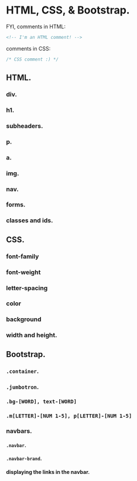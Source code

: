 # HTML, CSS, & Bootstrap.

FYI, comments in HTML: 

```html
<!-- I'm an HTML comment! -->	
```

comments in CSS:

```css
/* CSS comment :) */
```



## HTML.







### div.





### h1.





### subheaders.





### p.





### a.





### img.





### nav.





### forms.





### classes and ids.





## CSS.





### font-family





### font-weight





### letter-spacing





### color





### background





### width and height.











## Bootstrap.





### `.container`.





### `.jumbotron`. 





### `.bg-[WORD], text-[WORD]` 







### `.m[LETTER]-[NUM 1-5], p[LETTER]-[NUM 1-5]`









### navbars.





#### `.navbar`.





#### `.navbar-brand`.





#### displaying the links in the navbar. 

